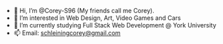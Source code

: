 - 👋 Hi, I’m @Corey-S96 (My friends call me Corey).
- 👀 I’m interested in Web Design, Art, Video Games and Cars
- 🌱 I’m currently studying Full Stack Web Development @ York University
- 📫 Email: schleiningcorey@gmail.com

<!---
Corey-S96/Corey-S96 is a ✨ special ✨ repository because its `README.md` (this file) appears on your GitHub profile.
You can click the Preview link to take a look at your changes.
--->
